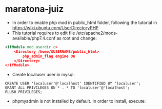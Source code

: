 # maratona-juiz

 - In order to enable php mod in public_html folder, following the tutorial in https://wiki.ubuntu.com/UserDirectoryPHP
 - This tutorial requires to edit file /etc/apache2/mods-available/php7.4.conf as root and change:
```xml
<IfModule mod_userdir.c>
    <Directory /home/$USERNAME/public_html>
        php_admin_flag engine On
    </Directory>
</IfModule>
```
- Create localuser user in mysql:
```mysql
CREATE USER 'localuser'@'localhost' IDENTIFIED BY 'localuser';
GRANT ALL PRIVILEGES ON * . * TO 'localuser'@'localhost';
FLUSH PRIVILEGES;
``` 
- phpmyadmin is not installed by default. In order to install, execute:
